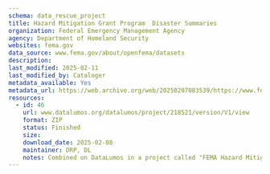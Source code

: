 ```yaml
---
schema: data_rescue_project 
title: Hazard Mitigation Grant Program  Disaster Summaries
organization: Federal Emergency Management Agency
agency: Department of Homeland Security
websites: fema.gov
data_source: www.fema.gov/about/openfema/datasets
description: 
last_modified: 2025-02-11
last_modified_by: Cataloger
metadata_available: Yes
metadata_url: https://web.archive.org/web/20250207083539/https://www.fema.gov/openfema-data-page/hazard-mitigation-grant-program-disaster-summaries-v2
resources:
  - id: 46
    url: www.datalumos.org/datalumos/project/218521/version/V1/view
    format: ZIP
    status: Finished
    size: 
    download_date: 2025-02-08
    maintainer: DRP, DL
    notes: Combined on DataLumos in a project called "FEMA Hazard Mitigation Assistance Data"
---
```


